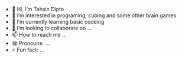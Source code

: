 - 👋 Hi, I’m Tahsin Dipto
- 👀 I’m interested in programing, cubing and some other brain games
- 🌱 I’m currently learning basic codeing
- 💞️ I’m looking to collaborate on ...
- 📫 How to reach me ...
- 😄 Pronouns: ...
- ⚡ Fun fact: ...

<!---
TahsinDipto/TahsinDipto is a ✨ special ✨ repository because its `README.md` (this file) appears on your GitHub profile.
You can click the Preview link to take a look at your changes.
--->
